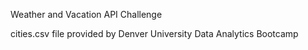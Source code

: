 Weather and Vacation API Challenge

cities.csv file provided by Denver University Data Analytics Bootcamp
